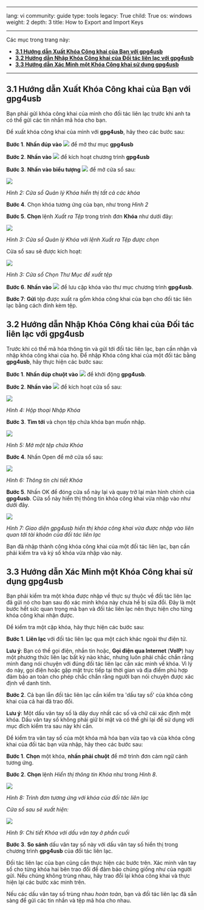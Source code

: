 

---

lang: vi
community: guide
type: tools
legacy: True
child: True
os: windows
weight: 2
depth: 3
title: How to Export and Import Keys

---

Các mục trong trang này:

- [**3.1 Hướng dẫn Xuất Khóa Công khai của Bạn với gpg4usb**](#3.1)
- [**3.2 Hướng dẫn Nhập Khóa Công khai của Đối tác liên lạc với gpg4usb**](#3.2)
- [**3.3 Hướng dẫn Xác Minh một Khóa Công khai sử dụng gpg4usb**](#3.3)

-------

<a name="3.1"></a>
## 3.1 Hướng dẫn Xuất Khóa Công khai của Bạn với gpg4usb ##

Bạn phải gửi khóa công khai của mình cho đối tác liên lạc trước khi anh ta có thể gửi các tin nhắn mã hóa cho bạn.

Để xuất khóa công khai của mình với **gpg4usb**, hãy theo các bước sau:

**Bước 1**. **Nhấn đúp vào** ![](/sbox/screen/gpg4usb-vi/02.png) để mở thư mục **gpg4usb**

**Bước 2**. **Nhấn vào** ![](/sbox/screen/gpg4usb-vi/03.png) để kích hoạt chương trình **gpg4usb** 

**Bước 3**. **Nhấn vào biểu tượng** ![](/sbox/screen/gpg4usb-vi/10a.png) để mở cửa sổ sau:

![](/sbox/screen/gpg4usb-vi/10.png)

*Hình 2: Cửa sổ Quản lý Khóa hiển thị tất cả các khóa*

**Bước 4**. Chọn khóa tương ứng của bạn, như trong *Hình 2*

**Bước 5**. **Chọn** lệnh *Xuất ra Tệp* trong trình đơn **Khóa** như dưới đây:

![](/sbox/screen/gpg4usb-vi/11.png)

*Hình 3: Cửa sổ Quản lý Khóa với lệnh Xuất ra Tệp được chọn*

Cửa sổ sau sẽ được kích hoạt:

![](/sbox/screen/gpg4usb-vi/12.png)

*Hình 3: Cửa sổ Chọn Thư Mục để xuất tệp*

**Bước 6**. **Nhấn vào** ![](/sbox/screen/gpg4usb-vi/13.png) để lưu cặp khóa vào thư mục chương trình **gpg4usb**.

**Bước 7**: **Gửi** tệp được xuất ra gồm khóa công khai của bạn cho đối tác liên lạc bằng cách đính kèm tệp.

<a name="3.2"></a>
## 3.2 Hướng dẫn Nhập Khóa Công khai của Đối tác liên lạc với gpg4usb ##

Trước khi có thể mã hóa thông tin và gửi tới đối tác liên lạc, bạn cần nhận và nhập khóa công khai của họ. Để nhập Khóa công khai của một đối tác bằng **gpg4usb**, hãy thực hiện các bước sau:

**Bước 1**. **Nhấn đúp chuột vào** ![](/sbox/screen/gpg4usb-vi/03.png) để khởi động **gpg4usb**.

**Bước 2**. **Nhấn vào** ![](/sbox/screen/gpg4usb-vi/14.png) để kích hoạt cửa sổ sau:

![](/sbox/screen/gpg4usb-vi/15.png)

*Hình 4: Hộp thoại Nhập Khóa*

**Bước 3**. **Tìm tới** và chọn tệp chứa khóa bạn muốn nhập.

![](/sbox/screen/gpg4usb-vi/16g.png)

*Hình 5: Mở một tệp chứa Khóa*

**Bước 4**. Nhấn Open để mở cửa sổ sau:

![](/sbox/screen/gpg4usb-vi/16a.png)

*Hình 6: Thông tin chi tiết Khóa*

**Bước 5**. Nhấn OK để đóng cửa sổ này lại và quay trở lại màn hình chính của **gpg4usb**. Cửa sổ này hiển thị thông tin khóa công khai vừa nhập vào như dưới đây. 

![](/sbox/screen/gpg4usb-vi/16b.png)

*Hình 7: Giao diện gpg4usb hiển thị khóa công khai vừa được nhập vào liên quan tới tài khoản của  đối tác liên lạc*

Bạn đã nhập thành công khóa công khai của một đối tác liên lạc, bạn cần phải kiểm tra và ký số khóa vừa nhập vào này.

<a name="3.3"></a>
## 3.3 Hướng dẫn Xác Minh một Khóa Công khai sử dụng gpg4usb ##

Bạn phải kiểm tra một khóa được nhập về thực sự thuộc về đối tác liên lạc đã gửi nó cho bạn sau đó xác minh khóa này chưa hề bị sửa đổi. Đây là một bước hết sức quan trọng mà bạn và đối tác liên lạc nên thực hiện cho từng khóa công khai nhận được.

Để kiểm tra một cặp khóa, hãy thực hiện các bước sau:

**Bước 1**. **Liên lạc** với đối tác liên lạc qua một cách khác ngoài thư điện tử. 

**Lưu ý**: Bạn có thể gọi điện, nhắn tin hoặc, **Gọi điện qua Internet** (**VoIP**) hay một phương thức liên lạc bất kỳ nào khác, nhưng luôn phải chắc chắn rằng mình đang nói chuyện với đúng đối tác liên lạc cần xác minh về khóa. Vì lý do này, gọi điện hoặc gặp mặt trực tiếp tại thời gian và địa điểm phù hợp đảm bảo an toàn cho phép chắc chắn rằng người bạn nói chuyện được xác định về danh tính.

**Bước 2**. Cả bạn lẫn đối tác liên lạc cần kiểm tra 'dấu tay số' của khóa công khai của cả hai đã trao đổi.  

**Lưu ý**: Một dấu vân tay số là dãy duy nhất các số và chữ cái xác định một khóa. Dấu vân tay số không phải giữ bí mật và có thể ghi lại để sử dụng với mục đích kiểm tra sau này khi cần.

Để kiểm tra vân tay số của một khóa mã hóa bạn vừa tạo và của khóa công khai của đối tác bạn vừa nhập, hãy theo các bước sau:

**Bước 1**. **Chọn** một khóa, **nhấn phải chuột** để mở trình đơn cảm ngữ cảnh tương ứng.

**Bước 2**. **Chọn** lệnh *Hiển thị thông tin Khóa* như trong *Hình 8*. 

![](/sbox/screen/gpg4usb-vi/17.png)

*Hình 8: Trình đơn tương ứng với khóa của đối tác liên lạc*

*Cửa sổ sau sẽ xuất hiện:*

![](/sbox/screen/gpg4usb-vi/18.png)

*Hình 9: Chi tiết Khóa với dấu vân tay ở phần cuối*

**Bước 3**. **So sánh** dấu vân tay số này với dấu vân tay số hiển thị trong chương trình **gpg4usb** của đối tác liên lạc.

Đối tác liên lạc của bạn cũng cần thực hiện các bước trên. Xác minh vân tay số cho từng khóa hai bên trao đổi để đảm bảo chúng giống như của người gửi. Nếu chúng không trùng nhau, hãy trao đổi lại khóa công khai và thực hiện lại các bước xác minh trên.

Nếu các dấu vân tay số trùng nhau *hoàn toàn*, bạn và đối tác liên lạc đã sẵn sàng để gửi các tin nhắn và tệp mã hóa cho nhau.

